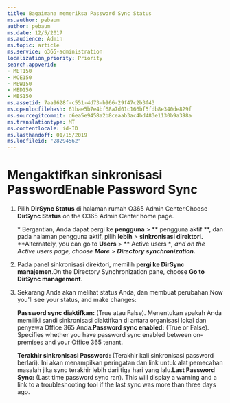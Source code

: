 ```yaml
---
title: Bagaimana memeriksa Password Sync Status
ms.author: pebaum
author: pebaum
ms.date: 12/5/2017
ms.audience: Admin
ms.topic: article
ms.service: o365-administration
localization_priority: Priority
search.appverid:
- MET150
- MOE150
- MEW150
- MED150
- MBS150
ms.assetid: 7aa9628f-c551-4d73-b966-29f47c2b3f43
ms.openlocfilehash: 61bae5b7e4bf68a7d01c166bf5fdb8e340de829f
ms.sourcegitcommit: d6ea5e9458a2b8ceaab3ac4bd483e1130b9a398a
ms.translationtype: MT
ms.contentlocale: id-ID
ms.lasthandoff: 01/15/2019
ms.locfileid: "28294562"
---
```

# <a name="enable-password-sync"></a><span data-ttu-id="6d497-102">Mengaktifkan sinkronisasi Password</span><span class="sxs-lookup"><span data-stu-id="6d497-102">Enable Password Sync</span></span>

1.  <span data-ttu-id="6d497-103">Pilih **DirSync Status** di halaman rumah O365 Admin Center.</span><span class="sxs-lookup"><span data-stu-id="6d497-103">Choose **DirSync Status** on the O365 Admin Center home page.</span></span> 
    
     <span data-ttu-id="6d497-104">\* Bergantian, Anda dapat pergi ke **pengguna** \> \*\* pengguna aktif \*\*, dan pada halaman pengguna aktif, pilih **lebih** \> **sinkronisasi direktori.** \*</span><span class="sxs-lookup"><span data-stu-id="6d497-104">\*Alternately, you can go to **Users** \> \*\* Active users \**, and on the Active users page, choose **More** \> **Directory synchronization.***</span></span> 
    
2. <span data-ttu-id="6d497-105">Pada panel sinkronisasi direktori, memilih **pergi ke DirSync manajemen**.</span><span class="sxs-lookup"><span data-stu-id="6d497-105">On the Directory Synchronization pane, choose **Go to DirSync management**.</span></span> 
    
3. <span data-ttu-id="6d497-106">Sekarang Anda akan melihat status Anda, dan membuat perubahan:</span><span class="sxs-lookup"><span data-stu-id="6d497-106">Now you'll see your status, and make changes:</span></span>
    
    <span data-ttu-id="6d497-p101">**Password sync diaktifkan:** (True atau False). Menentukan apakah Anda memiliki sandi sinkronisasi diaktifkan di antara organisasi lokal dan penyewa Office 365 Anda.</span><span class="sxs-lookup"><span data-stu-id="6d497-p101">**Password sync enabled:** (True or False). Specifies whether you have password sync enabled between on-premises and your Office 365 tenant.</span></span> 
    
    <span data-ttu-id="6d497-p102">**Terakhir sinkronisasi Password:** (Terakhir kali sinkronisasi password berlari). Ini akan menampilkan peringatan dan link untuk alat pemecahan masalah jika sync terakhir lebih dari tiga hari yang lalu.</span><span class="sxs-lookup"><span data-stu-id="6d497-p102">**Last Password Sync:** (Last time password sync ran). This will display a warning and a link to a troubleshooting tool if the last sync was more than three days ago.</span></span> 
    

